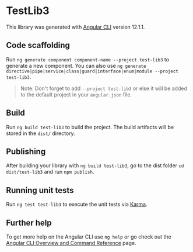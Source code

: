 # TestLib3

This library was generated with [Angular CLI](https://github.com/angular/angular-cli) version 12.1.1.

## Code scaffolding

Run `ng generate component component-name --project test-lib3` to generate a new component. You can also use `ng generate directive|pipe|service|class|guard|interface|enum|module --project test-lib3`.
> Note: Don't forget to add `--project test-lib3` or else it will be added to the default project in your `angular.json` file. 

## Build

Run `ng build test-lib3` to build the project. The build artifacts will be stored in the `dist/` directory.

## Publishing

After building your library with `ng build test-lib3`, go to the dist folder `cd dist/test-lib3` and run `npm publish`.

## Running unit tests

Run `ng test test-lib3` to execute the unit tests via [Karma](https://karma-runner.github.io).

## Further help

To get more help on the Angular CLI use `ng help` or go check out the [Angular CLI Overview and Command Reference](https://angular.io/cli) page.
